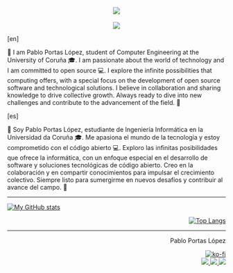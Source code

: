<!-- https://github.com/denvercoder1/readme-typing-svg -->
<h2 align="center">
<a href="perfil-gh"><img src="https://readme-typing-svg.demolab.com?font=Fira+Code&duration=4000&pause=1000&color=00913FFF&random=false&width=435&lines=%C2%A1Hola!+%2F+Hello!+%F0%9F%91%8B;Soy+%2F+I+am+Pablo+Portas+L%C3%B3pez+%F0%9F%A4%93;%F0%9F%91%A8%E2%80%8D%F0%9F%8E%93+Estudio+Ingenier%C3%ADa+Inform%C3%A1tica;%F0%9F%91%A8%E2%80%8D%F0%9F%8E%93+A+Computer+Engineering+Student"/></a>
</h2>

<!-- https://github.com/tandpfun/skill-icons -->
<p align="center">
  <a href="perfil-gh">
    <img src="https://skillicons.dev/icons?i=git,github,docker,c,python,cloudflare,linux,raspberrypi,md,latex" />
  </a>
</p>

[en]

👋 I am Pablo Portas López, student of Computer Engineering at the University of Coruña 🎓. I am passionate about the world of technology and I am committed to open source 💻.
I explore the infinite possibilities that computing offers, with a special focus on the development of open source software and technological solutions. I believe in collaboration and sharing knowledge to drive collective growth. Always ready to dive into new challenges and contribute to the advancement of the field. 🚀

[es]

👋 Soy Pablo Portas López, estudiante de Ingeniería Informática en la Universidad da Coruña 🎓. Me apasiona el mundo de la tecnología y estoy comprometido con el código abierto 💻.
Exploro las infinitas posibilidades que ofrece la informática, con un enfoque especial en el desarrollo de software y soluciones tecnológicas de código abierto. Creo en la colaboración y en compartir conocimientos para impulsar el crecimiento colectivo. Siempre listo para sumergirme en nuevos desafíos y contribuir al avance del campo. 🚀

***

<!-- https://github.com/anuraghazra/github-readme-stats -->

<div align="left">

[![My GitHub stats](https://github-readme-stats.vercel.app/api?username=TeenBiscuits&theme=dark\&show_icons=true\&locale=es)](perfil-gh)

</div>

<div align="right">

[![Top Langs](https://github-readme-stats.vercel.app/api/top-langs/?username=TeenBiscuits&layout=compact&theme=dark&locale=es)](perfil-gh)

</div>

***

<div align="right">

  <p>Pablo Portas López</p>
  
  [![ko-fi](https://ko-fi.com/img/githubbutton_sm.svg)](https://ko-fi.com/T6T0TSIKT) <br/>
  <a href="https://github.com/TeenBiscuits">
    <img src="https://skillicons.dev/icons?i=github" />
  </a>
  <a href="https://www.linkedin.com/in/pabloportaslopez">
    <img src="https://skillicons.dev/icons?i=linkedin" />
  </a>
  <a href="https://twitter.com/PabloPortasL">
    <img src="https://skillicons.dev/icons?i=twitter" />
  </a>

</div>

[perfil-gh]: <https://github.com/TeenBiscuits>
[linkedin]: <https://www.linkedin.com/in/pabloportaslopez/>
[twitter]: <https://twitter.com/PabloPortasL>
